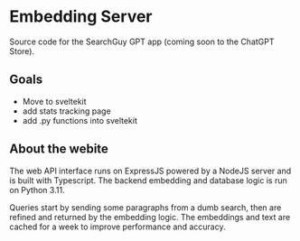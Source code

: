 # Embedding Server

Source code for the SearchGuy GPT app (coming soon to the ChatGPT Store).

## Goals

 - Move to sveltekit
 - add stats tracking page
 - add .py functions into sveltekit


## About the webite

The web API interface runs on ExpressJS powered by a NodeJS server and is built with Typescript. The backend embedding and database logic is run on Python 3.11.

Queries start by sending some paragraphs from a dumb search, then are refined and returned by the embedding logic. The embeddings and text are cached for a week to improve performance and accuracy.
